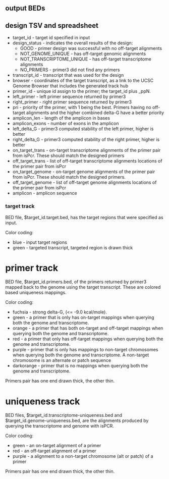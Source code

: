 
## output BEDs

## design TSV and spreadsheet

* target_id - target id specified in input
* design_status - indicates the overall results of the design:
  * GOOD - primer design was successful with no off-target alignments
  * NOT_GENOME_UNIQUE - has off-target genomic alignments
  * NOT_TRANSCRIPTOME_UNIQUE - has off-target transcriptome alignments
  * NO_PRIMERS - primer3 did not find any primers
* transcript_id - transcript that was used for the design
* browser - coordinates of the target transcript, as a link to the UCSC Genome Browser that includes the generated track hub
* primer_id - unique id assign to the primer; the target_id plus _ppN.
* left_primer - left primer sequence returned by primer3
* right_primer - right primer sequence returned by primer3
* pri - priority of the primer, with 1 being the best.  Primers having no off-target alignments and the higher combined delta-G have a better priority
* amplicon_len - length of the amplicon in bases
* amplicon_exons - number of exons in the amplicon
* left_delta_G - primer3 computed stability of the left primer, higher is better
* right_delta_G - primer3 computed stability of the right primer, higher is better
* on_target_trans - on-target transcriptome alignments of the primer pair from isPcr.  These should match the designed primers
* off_target_trans - list of off-target transcriptome alignments locations of the primer pair from isPcr
* on_target_genome - on-target genome alignments of the primer pair from isPcr.  These should match the designed primers.
* off_target_genome - list of off-target genome alignments locations of the primer pair from isPcr
* amplicon - amplicon sequence 


### target track

BED file, $target_id.target.bed, has the target regions that were specified as input.

Color coding:
* blue - input target regions
* green - targeted transcript, targeted region is drawn thick

# primer track

BED file, $target_id.primers.bed, of the primers returned by primer3 mapped
back to the genome using the target transcript.  These are colored based
uniqueness mappings.

Color coding:
* fuchsia - strong delta-G, (<= -9.0 kcal/mole).
* green - a primer that is only has on-target mappings when querying both the genome and transcriptome.
* orange  - a primer that has both on-target and off-target mappings when querying both the genome and transcriptome.
* red - a primer that only has off-target mappings when querying both the genome and transcriptome.
* purple - primer that is only has mappings to non-target chromosomes when querying both the genome and transcriptome.  A non-target chromosome is an alternate or patch sequence
* darkorange - primer that is no mappings when querying both the genome and transcriptome.

Primers pair has one end drawn thick, the other thin.

# uniqueness track

BED files, $target_id.transcriptome-uniqueness.bed and $target_id.genome-uniqueness.bed,
are the alignments produced by querying the transcriptome and genome with isPCR.

Color coding:
* green - an on-target alignment of a primer
* red - an off-target alignment of a primer
* purple - a alignment to a non-target chromosome (alt or patch) of a primer

Primers pair has one end drawn thick, the other thin.
